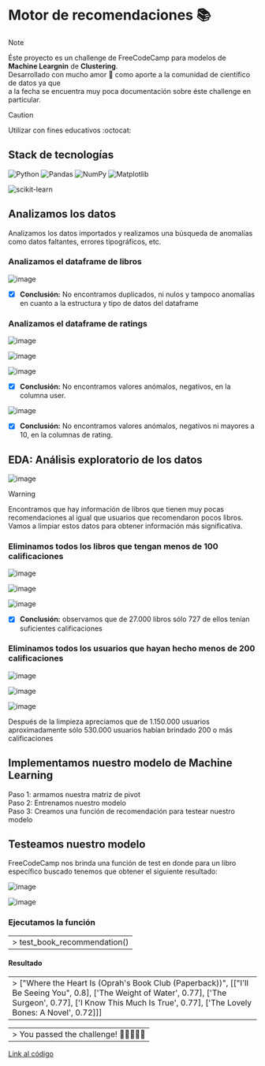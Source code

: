 <h1>Motor de recomendaciones 📚</h1>

> [!NOTE]
> Éste proyecto es un challenge de FreeCodeCamp para modelos de <b>Machine Leargnin</b> de <b>Clustering</b>. <br>
> Desarrollado con mucho amor :love_letter: como aporte a la comunidad de científico de datos ya que <br>
> a la fecha se encuentra muy poca documentación sobre éste challenge en particular.

> [!CAUTION]
> Utilizar con fines educativos :octocat:


<h2>Stack de tecnologías</h2>

![Python](https://img.shields.io/badge/python-3670A0?style=for-the-badge&logo=python&logoColor=ffdd54) ![Pandas](https://img.shields.io/badge/pandas-%23150458.svg?style=for-the-badge&logo=pandas&logoColor=white) ![NumPy](https://img.shields.io/badge/numpy-%23013243.svg?style=for-the-badge&logo=numpy&logoColor=white) ![Matplotlib](https://img.shields.io/badge/Matplotlib-%23ffffff.svg?style=for-the-badge&logo=Matplotlib&logoColor=black)

![scikit-learn](https://img.shields.io/badge/scikit--learn-%23F7931E.svg?style=for-the-badge&logo=scikit-learn&logoColor=white)




<h2>Analizamos los datos</h2>
<p>Analizamos los datos importados y realizamos una búsqueda de anomalías como datos faltantes, errores tipográficos, etc.</p>
<h3>Analizamos el dataframe de libros</h3>

![image](https://github.com/pabloing93/book-recommendations-engine/assets/32267303/3a70d468-8822-460f-ae2b-40200eb32cd8)

- [x] <b>Conclusión:</b> No encontramos duplicados, ni nulos y tampoco anomalías en cuanto a la estructura y tipo de datos del dataframe

<h3>Analizamos el dataframe de ratings</h3>

![image](https://github.com/pabloing93/book-recommendations-engine/assets/32267303/8ac3257a-2278-47d2-b728-2cd961fb1ece)

![image](https://github.com/pabloing93/book-recommendations-engine/assets/32267303/b62b813d-e29c-4bec-a137-acf4ba78a090)

![image](https://github.com/pabloing93/book-recommendations-engine/assets/32267303/94ffc8e3-806b-496b-9400-cfb3cc66ab31)

- [x] <b>Conclusión:</b> No encontramos valores anómalos, negativos, en la columna user.

![image](https://github.com/pabloing93/book-recommendations-engine/assets/32267303/ce18da52-e406-4070-85bd-e92eccd36b30)

- [x] <b>Conclusión:</b> No encontramos valores anómalos, negativos ni mayores a 10, en la columnas de rating.

<h2>EDA: Análisis exploratorio de los datos</h2>

![image](https://github.com/pabloing93/book-recommendations-engine/assets/32267303/4153671d-0bf2-4e4e-9548-00c3c71800e5)

> [!WARNING]
> Encontramos que hay información de libros que tienen muy pocas recomendaciones al igual que usuarios que recomendaron pocos libros.
> Vamos a limpiar estos datos para obtener información más significativa.

<h3>Eliminamos todos los libros que tengan menos de 100 calificaciones</h3>

![image](https://github.com/pabloing93/book-recommendations-engine/assets/32267303/95c5ac21-8383-41c2-9ed2-60bee7f66273)

![image](https://github.com/pabloing93/book-recommendations-engine/assets/32267303/2c3ff604-ff2a-435a-9a11-77c388482aa9)

![image](https://github.com/pabloing93/book-recommendations-engine/assets/32267303/7fe5f33f-d354-43a7-9ed4-1135b9b83a71)


- [x] <b>Conclusión:</b> observamos que de 27.000 libros sólo 727 de ellos tenían suficientes calificaciones

<h3>Eliminamos todos los usuarios que hayan hecho menos de 200 calificaciones</h3>

![image](https://github.com/pabloing93/book-recommendations-engine/assets/32267303/28d8cf74-563e-46c3-b071-8d707c738e9d)

![image](https://github.com/pabloing93/book-recommendations-engine/assets/32267303/e741bb4a-6a06-459b-821b-92505870c77d)

![image](https://github.com/pabloing93/book-recommendations-engine/assets/32267303/c225d992-ad08-4a2b-a995-490478326e7c)

<p>Después de la limpieza apreciamos que de 1.150.000 usuarios aproximadamente sólo 530.000 usuarios habían brindado 200 o más calificaciones</p>

<h2>Implementamos nuestro modelo de Machine Learning</h2>

Paso 1: armamos nuestra matriz de pivot <br>
Paso 2: Entrenamos nuestro modelo <br>
Paso 3: Creamos una función de recomendación para testear nuestro modelo

<h2>Testeamos nuestro modelo</h2>

<p>FreeCodeCamp nos brinda una función de test en donde para un libro específico buscado tenemos que obtener el siguiente resultado:</p>

![image](https://github.com/pabloing93/book-recommendations-engine/assets/32267303/6d4f43b0-cdda-4c0a-9a08-c51ba0063b11)

![image](https://github.com/pabloing93/book-recommendations-engine/assets/32267303/04a7e292-712f-476d-846d-6ce22d19468a)

<h3>Ejecutamos la función</h3>

<table><tr><td> > test_book_recommendation()</td></tr></table>

<h4>Resultado</h4>

<table><tr><td> > ["Where the Heart Is (Oprah's Book Club (Paperback))", [["I'll Be Seeing You", 0.8], ['The Weight of Water', 0.77], ['The Surgeon', 0.77], ['I Know This Much Is True', 0.77], ['The Lovely Bones: A Novel', 0.72]]] </td></tr></table>

<table><tr><td> > You passed the challenge! 🎉🎉🎉🎉🎉</td></tr></table>

[Link al código](https://github.com/pabloing93/book-recommendations-engine/blob/main/book_recommendation.ipynb)


